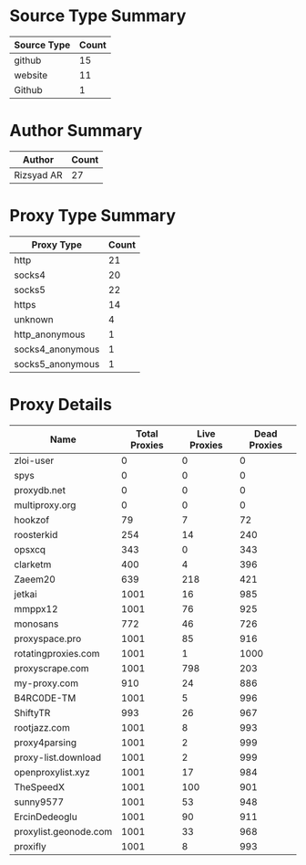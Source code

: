 # Source Type Summary

| Source Type | Count |
|-------------|-------|
| github | 15 |
| website | 11 |
| Github | 1 |


# Author Summary

| Author | Count |
|--------|-------|
| Rizsyad AR | 27 |


# Proxy Type Summary

| Proxy Type | Count |
|------------|-------|
| http | 21 |
| socks4 | 20 |
| socks5 | 22 |
| https | 14 |
| unknown | 4 |
| http_anonymous | 1 |
| socks4_anonymous | 1 |
| socks5_anonymous | 1 |


# Proxy Details

| Name | Total Proxies | Live Proxies | Dead Proxies |
|------|---------------|--------------|---------------|
| zloi-user | 0 | 0 | 0 |
| spys | 0 | 0 | 0 |
| proxydb.net | 0 | 0 | 0 |
| multiproxy.org | 0 | 0 | 0 |
| hookzof | 79 | 7 | 72 |
| roosterkid | 254 | 14 | 240 |
| opsxcq | 343 | 0 | 343 |
| clarketm | 400 | 4 | 396 |
| Zaeem20 | 639 | 218 | 421 |
| jetkai | 1001 | 16 | 985 |
| mmppx12 | 1001 | 76 | 925 |
| monosans | 772 | 46 | 726 |
| proxyspace.pro | 1001 | 85 | 916 |
| rotatingproxies.com | 1001 | 1 | 1000 |
| proxyscrape.com | 1001 | 798 | 203 |
| my-proxy.com | 910 | 24 | 886 |
| B4RC0DE-TM | 1001 | 5 | 996 |
| ShiftyTR | 993 | 26 | 967 |
| rootjazz.com | 1001 | 8 | 993 |
| proxy4parsing | 1001 | 2 | 999 |
| proxy-list.download | 1001 | 2 | 999 |
| openproxylist.xyz | 1001 | 17 | 984 |
| TheSpeedX | 1001 | 100 | 901 |
| sunny9577 | 1001 | 53 | 948 |
| ErcinDedeoglu | 1001 | 90 | 911 |
| proxylist.geonode.com | 1001 | 33 | 968 |
| proxifly | 1001 | 8 | 993 |
